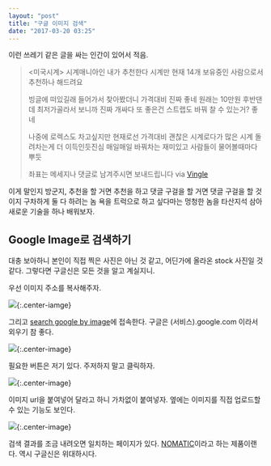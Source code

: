 ```yaml
---
layout: "post"
title: "구글 이미지 검색"
date: "2017-03-20 03:25"
---
```


이런 쓰레기 같은 글을 싸는 인간이 있어서 적음.

> <미국시계> 시계매니아인 내가 추천한다
> 시계만 현재 14개 보유중인 사람으로서
> 추천하나 해드려요
>
> 빙글에 떠있길래 들어가서 찾아봤더니 가격대비 진짜 좋네
> 원래는 10만원 후반댄데 최저가골라서 보니까 진짜 개싸다
> 또 좋은건 스트랩도 바꿔 찰 수 있는거? 좋네
>
> 나중에 로렉스도 차고싶지만 현재로선 가격대비 괜찮은 시계로다가
> 많은 시계 돌려차는게 더 이득인듯진심
> 매일매일 바꿔차는 재미있고 사람들이 물어볼때마다 뿌듯
>
> 좌표는 메세지나 댓글로 남겨주시면 보내드립니다
via [Vingle](https://www.vingle.net/posts/2026724)

이게 말인지 방군지, 추천을 할 거면 추천을 하고 댓글 구걸을 할 거면 댓글 구걸을 할 것이지 구차하게 둘 다 하려는 놈 욕을 트럭으로 하고 싶다마는 멍청한 놈을 타산지석 삼아 새로운 기술을 하나 배워보자.

## Google Image로 검색하기

대충 보아하니 본인이 직접 찍은 사진은 아닌 것 같고, 어딘가에 올라온 stock 사진일 것 같다. 그렇다면 구글신은 모든 것을 알고 계실지니.

우선 이미지 주소를 복사해주자.

![](http://d.pr/i/JcOh+){:.center-iamge}

그리고 [search google by image](https://images.google.com)에 접속한다. 구글은 (서비스).google.com 이라서 외우기 참 좋다.

![](http://d.pr/i/QNBe+){:.center-image}

필요한 버튼은 저기 있다. 주저하지 말고 클릭하자.

![](http://d.pr/i/3i92+){:.center-image}

이미지 url을 붙여넣어 달라고 하니 가차없이 붙여넣자. 옆에는 이미지를 직접 업로드할 수 있는 기능도 보인다.

![](http://d.pr/i/3LxJ+){:.center-image}

검색 결과를 조금 내려오면 일치하는 페이지가 있다. [NOMATIC](https://www.nomatic.com/collections/all)이라고 하는 제품이랜다. 역시 구글신은 위대하시다.
